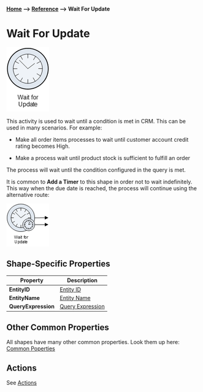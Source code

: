 __[Home](/) --> [Reference](/ref) --> Wait For Update__

# Wait For Update

![Wait For Update](media/WaitForUpdate.png)

This activity is used to wait until a condition is met in CRM. This can be used
in many scenarios. For example:

-   Make all order items processes to wait until customer account credit rating
    becomes High.

-   Make a process wait until product stock is sufficient to fulfill an order

The process will wait until the condition configured in the query is met.

It is common to **Add a Timer** to this shape in order not to wait indefinitely.
This way when the due date is reached, the process will continue using the
alternative route:

![Wait For Update](media/WaitForUpdate1.png)

## Shape-Specific Properties

| Property | Description |
| -------- | ----------- |
| **EntityID**        | [Entity ID](common/EntityID.md)|
| **EntityName**      |[Entity Name](common/EntityName.md)|
| **QueryExpression** |[Query Expression](common/QueryExpression.md)|


## Other Common Properties
All shapes have many other common properties. Look them up here: [Common Poperties](common/README.md)

## Actions
See [Actions](common/Actions.md)
